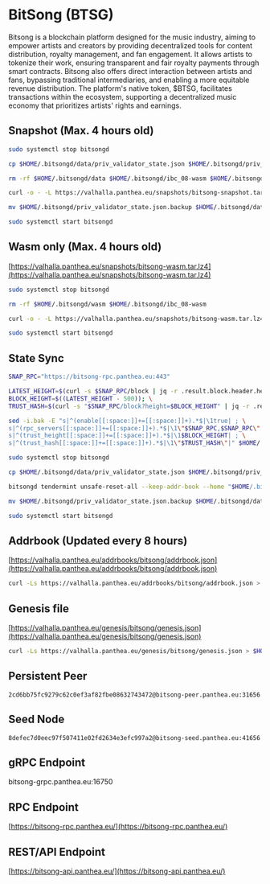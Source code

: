 # BitSong (BTSG)

Bitsong is a blockchain platform designed for the music industry, aiming to empower artists and creators by providing decentralized tools for content distribution, royalty management, and fan engagement. It allows artists to tokenize their work, ensuring transparent and fair royalty payments through smart contracts. Bitsong also offers direct interaction between artists and fans, bypassing traditional intermediaries, and enabling a more equitable revenue distribution. The platform's native token, $BTSG, facilitates transactions within the ecosystem, supporting a decentralized music economy that prioritizes artists' rights and earnings.

## Snapshot (Max. 4 hours old) <a href="#snapshot" id="snapshot"></a>

```bash
sudo systemctl stop bitsongd

cp $HOME/.bitsongd/data/priv_validator_state.json $HOME/.bitsongd/priv_validator_state.json.backup

rm -rf $HOME/.bitsongd/data $HOME/.bitsongd/ibc_08-wasm $HOME/.bitsongd/wasm

curl -o - -L https://valhalla.panthea.eu/snapshots/bitsong-snapshot.tar.lz4 | lz4 -c -d - | tar -x -C $HOME/.bitsongd

mv $HOME/.bitsongd/priv_validator_state.json.backup $HOME/.bitsongd/data/priv_validator_state.json

sudo systemctl start bitsongd
```

## Wasm only (Max. 4 hours old)

[https://valhalla.panthea.eu/snapshots/bitsong-wasm.tar.lz4](https://valhalla.panthea.eu/snapshots/bitsong-wasm.tar.lz4)

```bash
sudo systemctl stop bitsongd

rm -rf $HOME/.bitsongd/wasm $HOME/.bitsongd/ibc_08-wasm

curl -o - -L https://valhalla.panthea.eu/snapshots/bitsong-wasm.tar.lz4 | lz4 -c -d - | tar -x -C $HOME/.bitsongd

sudo systemctl start bitsongd
```

## State Sync

```bash
SNAP_RPC="https://bitsong-rpc.panthea.eu:443"

LATEST_HEIGHT=$(curl -s $SNAP_RPC/block | jq -r .result.block.header.height); \
BLOCK_HEIGHT=$((LATEST_HEIGHT - 500)); \
TRUST_HASH=$(curl -s "$SNAP_RPC/block?height=$BLOCK_HEIGHT" | jq -r .result.block_id.hash)

sed -i.bak -E "s|^(enable[[:space:]]+=[[:space:]]+).*$|\1true| ; \
s|^(rpc_servers[[:space:]]+=[[:space:]]+).*$|\1\"$SNAP_RPC,$SNAP_RPC\"| ; \
s|^(trust_height[[:space:]]+=[[:space:]]+).*$|\1$BLOCK_HEIGHT| ; \
s|^(trust_hash[[:space:]]+=[[:space:]]+).*$|\1\"$TRUST_HASH\"|" $HOME/.bitsongd/config/config.toml

sudo systemctl stop bitsongd

cp $HOME/.bitsongd/data/priv_validator_state.json $HOME/.bitsongd/priv_validator_state.json.backup

bitsongd tendermint unsafe-reset-all --keep-addr-book --home "$HOME/.bitsongd"

mv $HOME/.bitsongd/priv_validator_state.json.backup $HOME/.bitsongd/data/priv_validator_state.json

sudo systemctl start bitsongd
```

## Addrbook (Updated every 8 hours) <a href="#addrbook" id="addrbook"></a>

[https://valhalla.panthea.eu/addrbooks/bitsong/addrbook.json](https://valhalla.panthea.eu/addrbooks/bitsong/addrbook.json)

```bash
curl -Ls https://valhalla.panthea.eu/addrbooks/bitsong/addrbook.json > $HOME/.bitsongd/config/addrbook.json
```

## Genesis file

[https://valhalla.panthea.eu/genesis/bitsong/genesis.json](https://valhalla.panthea.eu/genesis/bitsong/genesis.json)

```bash
curl -Ls https://valhalla.panthea.eu/genesis/bitsong/genesis.json > $HOME/.bitsongd/config/genesis.json
```

## Persistent Peer

```url
2cd6bb75fc9279c62c0ef3af82fbe08632743472@bitsong-peer.panthea.eu:31656
```

## Seed Node

```url
8defec7d0eec97f507411e02fd2634e3efc997a2@bitsong-seed.panthea.eu:41656
```

## gRPC Endpoint

bitsong-grpc.panthea.eu:16750

## RPC Endpoint

[https://bitsong-rpc.panthea.eu/](https://bitsong-rpc.panthea.eu/)

## REST/API Endpoint

[https://bitsong-api.panthea.eu/](https://bitsong-api.panthea.eu/)
